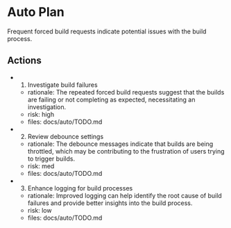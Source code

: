 # Auto Plan

Frequent forced build requests indicate potential issues with the build process.

## Actions
- 1. Investigate build failures
  - rationale: The repeated forced build requests suggest that the builds are failing or not completing as expected, necessitating an investigation.
  - risk: high
  - files: docs/auto/TODO.md
- 2. Review debounce settings
  - rationale: The debounce messages indicate that builds are being throttled, which may be contributing to the frustration of users trying to trigger builds.
  - risk: med
  - files: docs/auto/TODO.md
- 3. Enhance logging for build processes
  - rationale: Improved logging can help identify the root cause of build failures and provide better insights into the build process.
  - risk: low
  - files: docs/auto/TODO.md